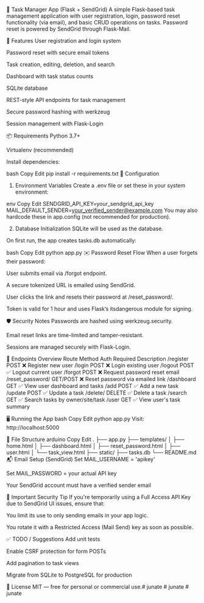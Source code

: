 📝 Task Manager App (Flask + SendGrid)
A simple Flask-based task management application with user registration, login, password reset functionality (via email), and basic CRUD operations on tasks. Password reset is powered by SendGrid through Flask-Mail.

🚀 Features
User registration and login system

Password reset with secure email tokens

Task creation, editing, deletion, and search

Dashboard with task status counts

SQLite database

REST-style API endpoints for task management

Secure password hashing with werkzeug

Session management with Flask-Login

📦 Requirements
Python 3.7+

Virtualenv (recommended)

Install dependencies:

bash
Copy
Edit
pip install -r requirements.txt
🔧 Configuration
1. Environment Variables
Create a .env file or set these in your system environment:

env
Copy
Edit
SENDGRID_API_KEY=your_sendgrid_api_key
MAIL_DEFAULT_SENDER=your_verified_sender@example.com
You may also hardcode these in app.config (not recommended for production).

2. Database Initialization
SQLite will be used as the database.

On first run, the app creates tasks.db automatically:

bash
Copy
Edit
python app.py
✉️ Password Reset Flow
When a user forgets their password:

User submits email via /forgot endpoint.

A secure tokenized URL is emailed using SendGrid.

User clicks the link and resets their password at /reset_password/<token>.

Token is valid for 1 hour and uses Flask’s itsdangerous module for signing.

🛡️ Security Notes
Passwords are hashed using werkzeug.security.

Email reset links are time-limited and tamper-resistant.

Sessions are managed securely with Flask-Login.

🧪 Endpoints Overview
Route	Method	Auth Required	Description
/register	POST	❌	Register new user
/login	POST	❌	Login existing user
/logout	POST	✅	Logout current user
/forgot	POST	❌	Request password reset email
/reset_password/<token>	GET/POST	❌	Reset password via emailed link
/dashboard	GET	✅	View user dashboard and tasks
/add	POST	✅	Add a new task
/update	POST	✅	Update a task
/delete/<id>	DELETE	✅	Delete a task
/search	GET	✅	Search tasks by owner/site/task
/user	GET	✅	View user's task summary

🖥️ Running the App
bash
Copy
Edit
python app.py
Visit: http://localhost:5000

📁 File Structure
arduino
Copy
Edit
.
├── app.py
├── templates/
│   ├── home.html
│   ├── dashboard.html
│   ├── reset_password.html
│   ├── user.html
│   └── task_view.html
├── static/
├── tasks.db
└── README.md
📬 Email Setup (SendGrid)
Set MAIL_USERNAME = 'apikey'

Set MAIL_PASSWORD = your actual API key

Your SendGrid account must have a verified sender email

🔐 Important Security Tip
If you're temporarily using a Full Access API Key due to SendGrid UI issues, ensure that:

You limit its use to only sending emails in your app logic.

You rotate it with a Restricted Access (Mail Send) key as soon as possible.

✅ TODO / Suggestions
 Add unit tests

 Enable CSRF protection for form POSTs

 Add pagination to task views

 Migrate from SQLite to PostgreSQL for production

📄 License
MIT — free for personal or commercial use.#   j u n a t e  
 #   j u n a t e  
 #   j u n a t e  
 